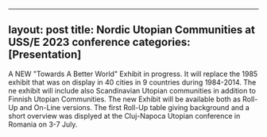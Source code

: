 --- 
layout: post 
title: Nordic Utopian Communities at USS/E 2023 conference 
categories: [Presentation] 
 ---
A NEW "Towards A Better World" Exhibit in progress. It will replace the 1985 exhibit that was on display in 40 cities in 9 countries during 1984-2014. The ne exhibit will include also Scandinavian Utopian communities in addition to Finnish Utopian Communities. The new Exhibit will be  available both as Roll-Up and On-Line versions. The first Roll-Up table giving background and a short overview was displyed at the Cluj-Napoca Utopian conference in Romania on 3-7 July. 
